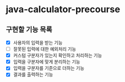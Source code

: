# java-calculator-precourse

## 구현할 기능 목록

- [x] 사용자의 입력을 받는 기능
- [ ] 잘못된 입력에 대한 예외처리 기능
- [x] 커스텀 구분자가 있는지 확인하고 처리하는 기능
- [x] 입력을 구분자에 맞게 분리하는 기능
- [x] 입력을 구분자를 기준으로 더하는 기능
- [x] 결과를 출력하는 기능